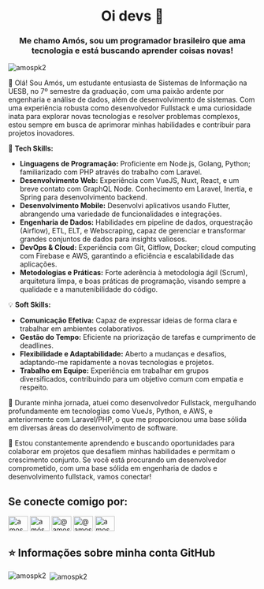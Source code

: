 <h1 align="center">Oi devs 👋</h1>
<h3 align="center">Me chamo Amós, sou um programador brasileiro que ama tecnologia e está buscando aprender coisas novas!</h3>

<p align="left"> <img src="https://komarev.com/ghpvc/?username=amospk2&label=Profile%20views&color=0e75b6&style=flat" alt="amospk2" /> </p>

👋 Olá! Sou Amós, um estudante entusiasta de Sistemas de Informação na UESB, no 7º semestre da graduação, com uma paixão ardente por engenharia e análise de dados, além de desenvolvimento de sistemas. Com uma experiência robusta como desenvolvedor Fullstack e uma curiosidade inata para explorar novas tecnologias e resolver problemas complexos, estou sempre em busca de aprimorar minhas habilidades e contribuir para projetos inovadores.

🔧 **Tech Skills:**
- **Linguagens de Programação:** Proficiente em Node.js, Golang, Python; familiarizado com PHP através do trabalho com Laravel.
- **Desenvolvimento Web:** Experiência com VueJS, Nuxt, React, e um breve contato com GraphQL Node. Conhecimento em Laravel, Inertia, e Spring para desenvolvimento backend.
- **Desenvolvimento Mobile:** Desenvolvi aplicativos usando Flutter, abrangendo uma variedade de funcionalidades e integrações.
- **Engenharia de Dados:** Habilidades em pipeline de dados, orquestração (Airflow), ETL, ELT, e Webscraping, capaz de gerenciar e transformar grandes conjuntos de dados para insights valiosos.
- **DevOps & Cloud:** Experiência com Git, Gitflow, Docker; cloud computing com Firebase e AWS, garantindo a eficiência e escalabilidade das aplicações.
- **Metodologias e Práticas:** Forte aderência à metodologia ágil (Scrum), arquitetura limpa, e boas práticas de programação, visando sempre a qualidade e a manutenibilidade do código.

💡 **Soft Skills:**
- **Comunicação Efetiva:** Capaz de expressar ideias de forma clara e trabalhar em ambientes colaborativos.
- **Gestão do Tempo:** Eficiente na priorização de tarefas e cumprimento de deadlines.
- **Flexibilidade e Adaptabilidade:** Aberto a mudanças e desafios, adaptando-me rapidamente a novas tecnologias e projetos.
- **Trabalho em Equipe:** Experiência em trabalhar em grupos diversificados, contribuindo para um objetivo comum com empatia e respeito.

🚀 Durante minha jornada, atuei como desenvolvedor Fullstack, mergulhando profundamente em tecnologias como VueJs, Python, e AWS, e anteriormente com Laravel/PHP, o que me proporcionou uma base sólida em diversas áreas do desenvolvimento de software.

🌱 Estou constantemente aprendendo e buscando oportunidades para colaborar em projetos que desafiem minhas habilidades e permitam o crescimento conjunto. Se você está procurando um desenvolvedor comprometido, com uma base sólida em engenharia de dados e desenvolvimento fullstack, vamos conectar!

## Se conecte comigo por:
<p align="left">
<a href="https://twitter.com/amospk2" target="blank"><img align="center" src="https://raw.githubusercontent.com/rahuldkjain/github-profile-readme-generator/master/src/images/icons/Social/twitter.svg" alt="amospk2" height="30" width="40" /></a>
<a href="https://linkedin.com/in/am%C3%B3s-santos-5a5a28181/" target="blank"><img align="center" src="https://raw.githubusercontent.com/rahuldkjain/github-profile-readme-generator/master/src/images/icons/Social/linked-in-alt.svg" alt="amós santos" height="30" width="40" /></a>
<a href="https://fb.com/@amospkw" target="blank"><img align="center" src="https://raw.githubusercontent.com/rahuldkjain/github-profile-readme-generator/master/src/images/icons/Social/facebook.svg" alt="@amospkw" height="30" width="40" /></a>
<a href="https://instagram.com/@amospkw" target="blank"><img align="center" src="https://raw.githubusercontent.com/rahuldkjain/github-profile-readme-generator/master/src/images/icons/Social/instagram.svg" alt="@amospkw" height="30" width="40" /></a>
<a href="https://www.youtube.com/c/amospk2" target="blank"><img align="center" src="https://raw.githubusercontent.com/rahuldkjain/github-profile-readme-generator/master/src/images/icons/Social/youtube.svg" alt="amospk2" height="30" width="40" /></a>
</p>

## ⭐ Informações sobre minha conta GitHub

<p><img align="left" src="https://github-readme-stats.vercel.app/api/top-langs?username=amospk2&show_icons=true&locale=en&layout=compact" alt="amospk2" /></p>

<p>&nbsp;<img align="center" src="https://github-readme-stats.vercel.app/api?username=amospk2&show_icons=true&theme=dark&locale=en" alt="amospk2" /></p>


